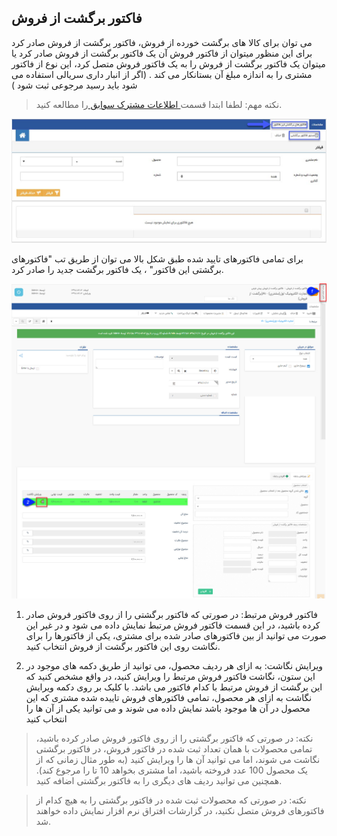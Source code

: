 ﻿## فاکتور برگشت از فروش 

می توان برای کالا های برگشت خورده از فروش، فاکتور برگشت از فروش صادر کرد برای این منظور میتوان از فاکتور فروش آن یک فاکتور برگشت از فروش صادر کرد یا میتوان یک فاکتور برگشت از فروش را به یک فاکتور فروش متصل کرد، این نوع از فاکتور مشتری را به اندازه مبلغ آن بستانکار می کند . (اگر از انبار داری سریالی استفاده می شود باید رسید مرجوعی ثبت شود )

> نکته مهم: لطفا ابتدا قسمت<a href="file%3A%2F%2F%2FC%3A%5CUsers%5CH.abasi%5CDesktop%5Chelp%5Cmd%20help%5CIntegrated-bank%5CDatabase%5CRecords%5CJoint-record-information%5CJoint-record-information.md" target="_blank"> اطلاعات مشترک سوابق </a>را مطالعه کنید.

![](ReturnSaleInvoice1.jpg)

برای تمامی فاکتورهای تایید شده طبق شکل بالا می توان از طریق تب "فاکتورهای برگشتی این فاکتور" ، یک فاکتور برگشت جدید را صادر کرد.

![](ReturnSaleInvoice.jpg)

1. فاکتور فروش مرتبط: در صورتی که فاکتور برگشتی را از روی فاکتور فروش صادر کرده باشید، در این قسمت فاکتور فروش مرتبط نمایش داده می شود و در غیر این صورت می توانید از بین فاکتورهای صادر شده برای مشتری، یکی از فاکتورها را برای نگاشت روی این فاکتور برگشت از فروش انتخاب کنید.

2. ویرایش نگاشت: به ازای هر ردیف محصول، می توانید از طریق دکمه های موجود در این ستون، نگاشت فاکتور فروش مرتبط را ویرایش کنید، در واقع مشخص کنید که این برگشت از فروش مرتبط با کدام فاکتور می باشد. با کلیک بر روی دکمه ویرایش نگاشت به ازای هر محصول، تمامی فاکتورهای فروش تاییده شده مشتری که این محصول در آن ها موجود باشد نمایش داده می شوند و می توانید یکی از آن ها را انتخاب کنید

> نکته: در صورتی که فاکتور برگشتی را از روی فاکتور فروش صادر کرده باشید، تمامی محصولات با همان تعداد ثبت شده در فاکتور فروش، در فاکتور برگشتی نگاشت می شوند، اما می توانید آن ها را ویرایش کنید (به طور مثال زمانی که از یک محصول 100 عدد فروخته باشید، اما مشتری بخواهد 10 تا را مرجوع کند). همچنین می توانید ردیف های دیگری را به فاکتور برگشتی اضافه کنید.

> نکته: در صورتی که محصولات ثبت شده در فاکتور برگشتی را به هیچ کدام از فاکتورهای فروش متصل نکنید، در گزارشات افتراق نرم افزار نمایش داده خواهند شد.



